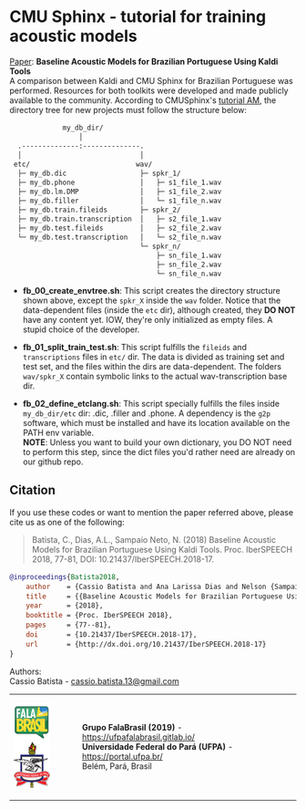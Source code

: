 # CMU Sphinx - tutorial for training acoustic models

[Paper](https://www.isca-speech.org/archive/IberSPEECH_2018/abstracts/IberS18_P1-13_Batista.html): **Baseline Acoustic Models for Brazilian Portuguese Using Kaldi Tools**    
A comparison between Kaldi and CMU Sphinx for Brazilian Portuguese was
performed. Resources for both toolkits were developed and made publicly 
available to the community.
According to CMUSphinx's [tutorial AM](https://cmusphinx.github.io/wiki/tutorialam/),
the directory tree for new projects must follow the structure below:

```
             my_db_dir/
                 │ 
  .--------------:--------------.
  │                             │                        
 etc/                          wav/                                     
  ├─ my_db.dic                  ├─ spkr_1/                     
  ├─ my_db.phone                │   ├─ s1_file_1.wav                     
  ├─ my_db.lm.DMP               │   ├─ s1_file_2.wav         
  ├─ my_db.filler               │   └─ s1_file_n.wav              
  ├─ my_db.train.fileids        ├─ spkr_2/                
  ├─ my_db.train.transcription  │   ├─ s2_file_1.wav             
  ├─ my_db.test.fileids         │   ├─ s2_file_2.wav                     
  └─ my_db.test.transcription   │   └─ s2_file_n.wav                   
                                └─ spkr_n/           
                                    ├─ sn_file_1.wav 
                                    ├─ sn_file_2.wav 
                                    └─ sn_file_n.wav 
```

* __fb\_00\_create\_envtree.sh__:
This script creates the directory structure shown above, except the `spkr_X`
inside the `wav` folder. Notice that the data-dependent files (inside the `etc` 
dir), although created, they __DO NOT__ have any content yet. IOW, they're only
initialized as empty files. A stupid choice of the developer.

* __fb\_01\_split\_train\_test.sh__:
This script fulfills the `fileids` and `transcriptions` files in `etc/` dir.
The data is divided as training set and test set, and the files within the
dirs are data-dependent. The folders `wav/spkr_X` contain symbolic links to the
actual wav-transcription base dir.

* __fb\_02\_define\_etclang.sh__:
This script specially fulfills the files inside `my_db_dir/etc` dir: .dic,
.filler and .phone. A dependency is the `g2p` software, which must be installed
and have its location available on the PATH env variable.  
__NOTE__: Unless you want to build your own dictionary, you DO NOT need to
perform this step, since the dict files you'd rather need are already on our
github repo.

## Citation

If you use these codes or want to mention the paper referred above, please 
cite us as one of the following: 

> Batista, C., Dias, A.L., Sampaio Neto, N. (2018) Baseline Acoustic Models for
> Brazilian Portuguese Using Kaldi Tools. Proc. IberSPEECH 2018, 77-81, DOI:
> 10.21437/IberSPEECH.2018-17.

```bibtex
@inproceedings{Batista2018,
    author    = {Cassio Batista and Ana Larissa Dias and Nelson {Sampaio Neto}},
    title     = {{Baseline Acoustic Models for Brazilian Portuguese Using Kaldi Tools}},
    year      = {2018},
    booktitle = {Proc. IberSPEECH 2018},
    pages     = {77--81},
    doi       = {10.21437/IberSPEECH.2018-17},
    url       = {http://dx.doi.org/10.21437/IberSPEECH.2018-17}
}
```    

Authors:   
Cassio Batista - cassio.batista.13@gmail.com

<!--begin=html--> 
<table>
<tbody>
<td>

[![FalaBrasil](doc/logo_fb_github_footer.png)](https://ufpafalabrasil.gitlab.io/ "Visite o site do Grupo FalaBrasil") [![UFPA](doc/logo_ufpa_github_footer.png)](https://portal.ufpa.br/ "Visite o site da UFPA")

</td>
<td>

__Grupo FalaBrasil (2019)__ - https://ufpafalabrasil.gitlab.io/      
__Universidade Federal do Pará (UFPA)__ - https://portal.ufpa.br/     
Belém, Pará, Brasil

</td>
</tbody>
</table>
<!--end=html--> 

